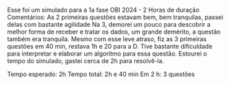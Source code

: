 Esse foi um simulado para a 1a fase OBI 2024 - 2 Horas de duração
Comentários:
As 2 primeiras questões estavam bem, bem tranquilas, passei delas com bastante agilidade
Na 3, demorei um pouco para descobrir a melhor forma de receber e tratar os dados, um grande demérito, a questão também era tranquila.
Mesmo com esse leve atraso, fiz as 3 primeiras questões em 40 min, restava 1h e 20 para a D.
Tive bastante dificuldade para interpretar e elaborar um algoritmo para essa questão.
Estourei o tempo do simulado, gastei cerca de 2h para resolvê-la.

Tempo esperado: 2h
Tempo total: 2h e 40 min
Em 2 h: 3 questões
